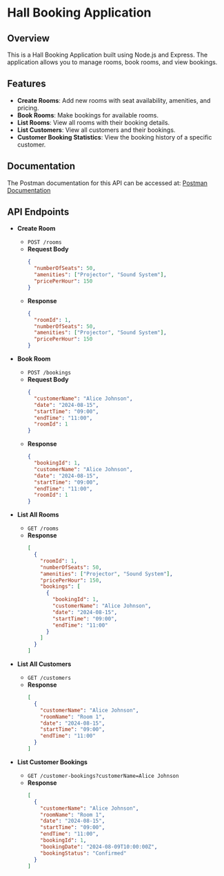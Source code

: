 # Hall Booking Application

## Overview
This is a Hall Booking Application built using Node.js and Express. The application allows you to manage rooms, book rooms, and view bookings.

## Features
- **Create Rooms**: Add new rooms with seat availability, amenities, and pricing.
- **Book Rooms**: Make bookings for available rooms.
- **List Rooms**: View all rooms with their booking details.
- **List Customers**: View all customers and their bookings.
- **Customer Booking Statistics**: View the booking history of a specific customer.

## Documentation
The Postman documentation for this API can be accessed at:
[Postman Documentation](https://documenter.getpostman.com/view/37539382/2sA3s1psMH)

## API Endpoints

- **Create Room**
  - `POST /rooms`
  - **Request Body**
    ```json
    {
      "numberOfSeats": 50,
      "amenities": ["Projector", "Sound System"],
      "pricePerHour": 150
    }
    ```
  - **Response**
    ```json
    {
      "roomId": 1,
      "numberOfSeats": 50,
      "amenities": ["Projector", "Sound System"],
      "pricePerHour": 150
    }
    ```

- **Book Room**
  - `POST /bookings`
  - **Request Body**
    ```json
    {
      "customerName": "Alice Johnson",
      "date": "2024-08-15",
      "startTime": "09:00",
      "endTime": "11:00",
      "roomId": 1
    }
    ```
  - **Response**
    ```json
    {
      "bookingId": 1,
      "customerName": "Alice Johnson",
      "date": "2024-08-15",
      "startTime": "09:00",
      "endTime": "11:00",
      "roomId": 1
    }
    ```

- **List All Rooms**
  - `GET /rooms`
  - **Response**
    ```json
    [
      {
        "roomId": 1,
        "numberOfSeats": 50,
        "amenities": ["Projector", "Sound System"],
        "pricePerHour": 150,
        "bookings": [
          {
            "bookingId": 1,
            "customerName": "Alice Johnson",
            "date": "2024-08-15",
            "startTime": "09:00",
            "endTime": "11:00"
          }
        ]
      }
    ]
    ```

- **List All Customers**
  - `GET /customers`
  - **Response**
    ```json
    [
      {
        "customerName": "Alice Johnson",
        "roomName": "Room 1",
        "date": "2024-08-15",
        "startTime": "09:00",
        "endTime": "11:00"
      }
    ]
    ```

- **List Customer Bookings**
  - `GET /customer-bookings?customerName=Alice Johnson`
  - **Response**
    ```json
    [
      {
        "customerName": "Alice Johnson",
        "roomName": "Room 1",
        "date": "2024-08-15",
        "startTime": "09:00",
        "endTime": "11:00",
        "bookingId": 1,
        "bookingDate": "2024-08-09T10:00:00Z",
        "bookingStatus": "Confirmed"
      }
    ]
    ```



